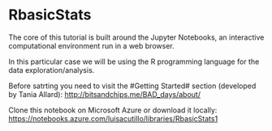 # RbasicStats
The core of this tutorial is built around the Jupyter Notebooks, an interactive computational environment run in a web browser.

In this particular case we will be using the R programming language for the data exploration/analysis.

Before satrting you need to visit the #Getting Started# section (developed by Tania Allard):
http://bitsandchips.me/BAD_days/about/

Clone this notebook on Microsoft Azure or download it locally:
https://notebooks.azure.com/luisacutillo/libraries/RbasicStats1


